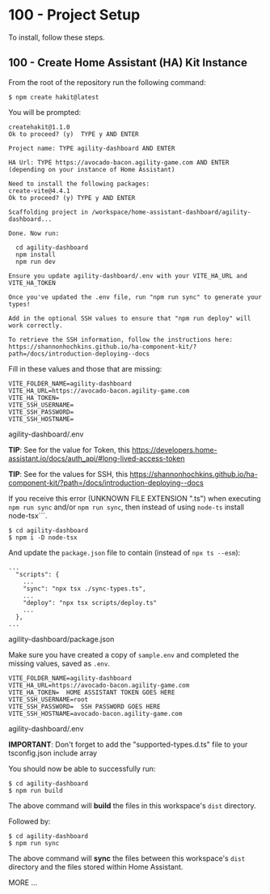 # 100 - Project Setup

To install, follow these steps.

## 100 - Create Home Assistant (HA) Kit Instance

From the root of the repository run the following command:

```
$ npm create hakit@latest
```

You will be prompted:

```
createhakit@1.1.0
Ok to proceed? (y)  TYPE y AND ENTER
```

```
Project name: TYPE agility-dashboard AND ENTER
```

```
HA Url: TYPE https://avocado-bacon.agility-game.com AND ENTER (depending on your instance of Home Assistant)
```

```
Need to install the following packages:
create-vite@4.4.1
Ok to proceed? (y) TYPE y AND ENTER
```

```
Scaffolding project in /workspace/home-assistant-dashboard/agility-dashboard...

Done. Now run:

  cd agility-dashboard
  npm install
  npm run dev

Ensure you update agility-dashboard/.env with your VITE_HA_URL and VITE_HA_TOKEN

Once you've updated the .env file, run "npm run sync" to generate your types!

Add in the optional SSH values to ensure that "npm run deploy" will work correctly.

To retrieve the SSH information, follow the instructions here: https://shannonhochkins.github.io/ha-component-kit/?path=/docs/introduction-deploying--docs
```

Fill in these values and those that are missing:

```
VITE_FOLDER_NAME=agility-dashboard
VITE_HA_URL=https://avocado-bacon.agility-game.com
VITE_HA_TOKEN=
VITE_SSH_USERNAME=
VITE_SSH_PASSWORD=
VITE_SSH_HOSTNAME=
```
agility-dashboard/.env

**TIP**: See for the value for Token, this https://developers.home-assistant.io/docs/auth_api/#long-lived-access-token

**TIP**: See for the values for SSH, this https://shannonhochkins.github.io/ha-component-kit/?path=/docs/introduction-deploying--docs


If you receive this error (UNKNOWN FILE EXTENSION ".ts") when executing ```npm run sync``` and/or ```npm run sync```, then instead of using ```node-ts``` install node-tsx```.

```
$ cd agility-dashboard
$ npm i -D node-tsx
```

And update the ```package.json``` file to contain (instead of ```npx ts --esm```):

```
...
  "scripts": {
    ...
    "sync": "npx tsx ./sync-types.ts",
    ...
    "deploy": "npx tsx scripts/deploy.ts"
    ...
  },
...
```
agility-dashboard/package.json

Make sure you have created a copy of ```sample.env``` and completed the missing values, saved as ```.env```.

```
VITE_FOLDER_NAME=agility-dashboard
VITE_HA_URL=https://avocado-bacon.agility-game.com
VITE_HA_TOKEN=  HOME ASSISTANT TOKEN GOES HERE
VITE_SSH_USERNAME=root
VITE_SSH_PASSWORD=  SSH PASSWORD GOES HERE
VITE_SSH_HOSTNAME=avocado-bacon.agility-game.com
```
agility-dashboard/.env

**IMPORTANT**: Don't forget to add the "supported-types.d.ts" file to your tsconfig.json include array

You should now be able to successfully run:

```
$ cd agility-dashboard
$ npm run build
```

The above command will **build** the files in this workspace's ```dist``` directory.

Followed by:

```
$ cd agility-dashboard
$ npm run sync
```

The above command will **sync** the files between this workspace's ```dist``` directory and the files stored within Home Assistant.

MORE ...
